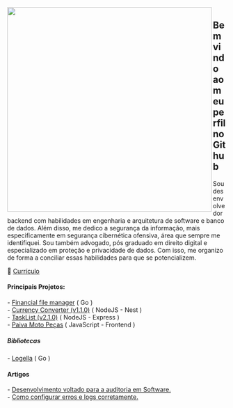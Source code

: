 <img align="left" width="470em" src="https://github-readme-stats.vercel.app/api/top-langs/?username=Lucasvmarangoni&layout=donut-vertical&theme=dark&hide_border=true&bg_color=0d1117&langs_count=10"/>

## Bem vindo ao meu perfil no Github

Sou desenvolvedor backend com habilidades em engenharia e arquitetura de software e banco de dados. 
Além disso, me dedico a segurança da informação, mais especificamente em segurança cibernética ofensiva, área que sempre me identifiquei. 
Sou também advogado, pós graduado em direito digital e especializado em proteção e privacidade de dados. 
Com isso, me organizo de forma a conciliar essas habilidades para que se potencializem. 

📄 <a href="https://lucasvmarangoni.vercel.app/curriculo-lucasvmarangoni.pdf">Currículo</a> <br>

#### Principais Projetos:
<p align="left">
- <a href="https://github.com/Lucasvmarangoni/sistema-de-documentos-financeiros">Financial file manager</a>  ( Go )<br>
- <a href="https://github.com/Lucasvmarangoni/currency-converter">Currency Converter (v1.1.0)</a>  ( NodeJS - Nest )<br>
- <a href="https://github.com/Lucasvmarangoni/TaskList">TaskList (v2.1.0)</a> ( NodeJS - Express )<br>
- <a href="https://github.com/ICEI-PUC-Minas-PMV-ADS/pmv-ads-2023-1-e1-proj-web-t2-grupo-2-paiva-moto-pecas">Paiva Moto Peças</a> ( JavaScript - Frontend )
</p>

##### Bibliotecas
<p align="left">
- <a href="https://github.com/Lucasvmarangoni/logella">Logella</a> ( Go ) <br>
</p>

#### Artigos
<p align="left">
- <a href="https://medium.com/@lucasvm.ti/desenvolvimento-voltado-para-a-auditoria-em-software-0d15c56bf99c">Desenvolvimento voltado para a auditoria em Software.</a> <br>
- <a href="https://medium.com/@lucasvm.ti/erros-e-logs-4e1fcd79a937">Como configurar erros e logs corretamente.</a> <br>
</p>
